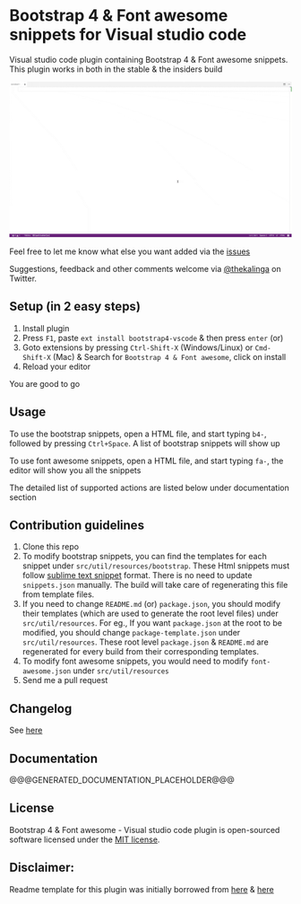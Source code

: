 Bootstrap 4 & Font awesome snippets for Visual studio code
===========================

Visual studio code plugin containing Bootstrap 4 & Font awesome snippets. This plugin works in both in the stable & the insiders build

![Plugin in action](help.gif)

Feel free to let me know what else you want added via the [issues](https://github.com/thekalinga/bootstrap4-vscode/issues)

Suggestions, feedback and other comments welcome via [@thekalinga](https://twitter.com/thekalinga) on Twitter.

## Setup (in 2 easy steps)

1. Install plugin
  1. Press `F1`, paste `ext install bootstrap4-vscode` & then press `enter` (or)
  2. Goto extensions by pressing `Ctrl-Shift-X` (Windows/Linux) or `Cmd-Shift-X` (Mac) & Search for `Bootstrap 4 & Font awesome`, click on install
2. Reload your editor

You are good to go

## Usage

To use the bootstrap snippets, open a HTML file, and start typing `b4-`, followed by pressing `Ctrl+Space`. A list of bootstrap snippets will show up

To use font awesome snippets, open a HTML file, and start typing `fa-`, the editor will show you all the snippets

The detailed list of supported actions are listed below under documentation section

## Contribution guidelines

1. Clone this repo
2. To modify bootstrap snippets, you can find the templates for each snippet under `src/util/resources/bootstrap`. These Html snippets must follow [sublime text snippet](http://docs.sublimetext.info/en/latest/extensibility/snippets.html) format. There is no need to update `snippets.json` manually. The build will take care of regenerating this file from template files.
3. If you need to change `README.md` (or) `package.json`, you should modify their templates (which are used to generate the root level files) under `src/util/resources`. For eg., If you want `package.json` at the root to be modified, you should change `package-template.json` under `src/util/resources`. These root level `package.json` & `README.md` are regenerated for every build from their corresponding templates.
4. To modify font awesome snippets, you would need to modify `font-awesome.json` under `src/util/resources`
5. Send me a pull request

## Changelog

See [here](CHANGELOG.md)

## Documentation
@@@GENERATED_DOCUMENTATION_PLACEHOLDER@@@

## License

Bootstrap 4 & Font awesome - Visual studio code plugin is open-sourced software licensed under the [MIT license](http://opensource.org/licenses/MIT).


## Disclaimer:

Readme template for this plugin was initially borrowed from [here](https://github.com/bodiam/intellij-bootstrap3) & [here](https://github.com/JasonMortonNZ/bs3-sublime-plugin)

